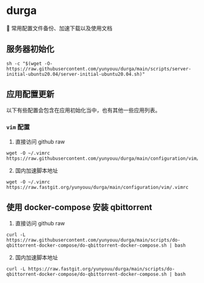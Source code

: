 # durga

👻 常用配置文件备份、加速下载以及使用文档

## 服务器初始化

```
sh -c "$(wget -O- https://raw.githubusercontent.com/yunyouu/durga/main/scripts/server-initial-ubuntu20.04/server-initial-ubuntu20.04.sh)"
```

## 应用配置更新

以下有些配置会包含在应用初始化当中，也有其他一些应用列表。

### `vim` 配置

1. 直接访问 github raw

```
wget -O ~/.vimrc https://raw.githubusercontent.com/yunyouu/durga/main/configuration/vim/.vimrc
```

2. 国内加速脚本地址

```
wget -O ~/.vimrc https://raw.fastgit.org/yunyouu/durga/main/configuration/vim/.vimrc
```

## 使用 docker-compose 安装 qbittorrent

1. 直接访问 github raw

```
curl -L https://raw.githubusercontent.com/yunyouu/durga/main/scripts/do-qbittorrent-docker-compose/do-qbittorrent-docker-compose.sh | bash
```

2. 国内加速脚本地址

```
curl -L https://raw.fastgit.org/yunyouu/durga/main/scripts/do-qbittorrent-docker-compose/do-qbittorrent-docker-compose.sh | bash
```
